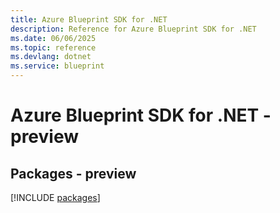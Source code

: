 ```yaml
---
title: Azure Blueprint SDK for .NET
description: Reference for Azure Blueprint SDK for .NET
ms.date: 06/06/2025
ms.topic: reference
ms.devlang: dotnet
ms.service: blueprint
---
```

# Azure Blueprint SDK for .NET - preview
## Packages - preview
[!INCLUDE [packages](blueprint-index.md)]